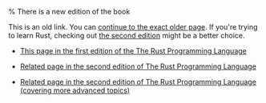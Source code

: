 % There is a new edition of the book

This is an old link. You can [continue to the exact older page][1].
If you're trying to learn Rust, checking out [the second edition][2] might be a better choice.

* [This page in the first edition of the The Rust Programming Language][1]

* [Related page in the second edition of The Rust Programming Language][2]

* [Related page in the second edition of The Rust Programming Language (covering more advanced topics)][3]


[1]: first-edition/traits.html
[2]: second-edition/ch10-02-traits.html
[3]: second-edition/ch19-03-advanced-traits.html
